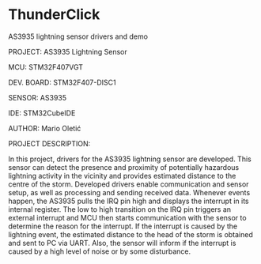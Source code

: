 # ThunderClick
AS3935 lightning sensor drivers and demo

PROJECT: AS3935 Lightning Sensor 

MCU: STM32F407VGT

DEV. BOARD: STM32F407-DISC1

SENSOR: AS3935

IDE: STM32CubeIDE 

AUTHOR: Mario Oletić



PROJECT DESCRIPTION:

In this project, drivers for the AS3935 lightning sensor are developed. This sensor can detect the presence and proximity of potentially hazardous lightning activity in the vicinity and provides estimated distance to the centre of the storm. Developed drivers enable communication and sensor setup, as well as processing and sending received data. Whenever events happen, the AS3935 pulls the IRQ pin high and displays the interrupt in its internal register. The low to high transition on the IRQ pin triggers an external interrupt and MCU then starts communication with the sensor to determine the reason for the interrupt. If the interrupt is caused by the lightning event, the estimated distance to the head of the storm is obtained and sent to PC via UART. Also, the sensor will inform if the interrupt is caused by a high level of noise or by some disturbance.

